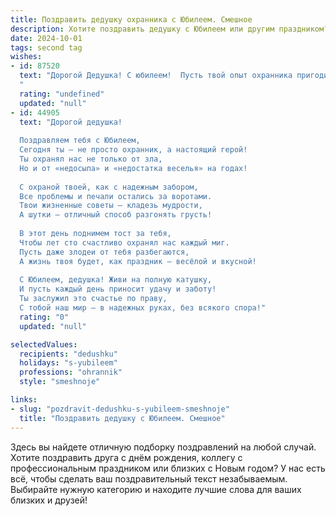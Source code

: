 ```yaml
---
title: Поздравить дедушку охранника с Юбилеем. Смешное
description: Хотите поздравить дедушку с Юбилеем или другим праздником? Наш ИИ создаст незабываемое поздравление, а вы обязательно выделитесь среди других.  
date: 2024-10-01
tags: second tag
wishes:
- id: 87520
  text: "Дорогой Дедушка! С юбилеем!  Пусть твой опыт охранника пригодится тебе только для того, чтобы охранять себя от лишних забот и печалей, а все остальные пусть сами боятся твоей строгости — но только в шутку, конечно!  Желаем тебе крепкого здоровья, чтобы ты мог долго-долго наслаждаться заслуженным отдыхом и  ловко обходить все \"подвохи\" возраста!  Будь здоров, бодр и всегда начеку – но только за вкусняшками на праздничном столе!
  "
  rating: "undefined"
  updated: "null"
- id: 44905
  text: "Дорогой дедушка!
  
  Поздравляем тебя с Юбилеем,
  Сегодня ты — не просто охранник, а настоящий герой!
  Ты охранял нас не только от зла,
  Но и от «недосыпа» и «недостатка веселья» на годах!
  
  С охраной твоей, как с надежным забором,
  Все проблемы и печали остались за воротами.
  Твои жизненные советы — кладезь мудрости,
  А шутки — отличный способ разгонять грусть!
  
  В этот день поднимем тост за тебя,
  Чтобы лет сто счастливо охранял нас каждый миг.
  Пусть даже злодеи от тебя разбегаются,
  А жизнь твоя будет, как праздник — весёлой и вкусной!
  
  С Юбилеем, дедушка! Живи на полную катушку,
  И пусть каждый день приносит удачу и заботу!
  Ты заслужил это счастье по праву,
  С тобой наш мир — в надежных руках, без всякого спора!"
  rating: "0"
  updated: "null"

selectedValues:
  recipients: "dedushku"
  holidays: "s-yubileem"
  professions: "ohrannik"
  style: "smeshnoje"

links:
- slug: "pozdravit-dedushku-s-yubileem-smeshnoje"
  title: "Поздравить дедушку с Юбилеем. Смешное"
---
```


Здесь вы найдете отличную подборку поздравлений на любой случай. 
Хотите поздравить друга с днём рождения, коллегу с профессиональным праздником или близких с Новым годом? У нас есть всё, чтобы сделать ваш поздравительный текст незабываемым. Выбирайте нужную категорию и находите лучшие слова для ваших близких и друзей!
